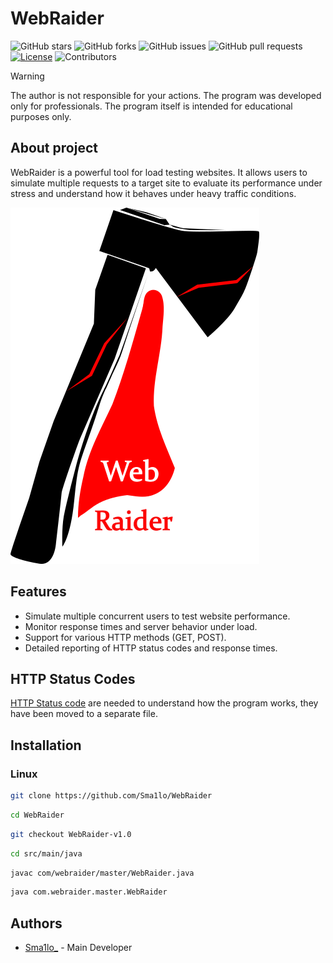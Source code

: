 # WebRaider

![GitHub stars](https://img.shields.io/github/stars/recitative/WebRaider?style=flat-square&color=brightgreen)
![GitHub forks](https://img.shields.io/github/forks/recitative/WebRaider?style=flat-square&color=brightgreen)
![GitHub issues](https://img.shields.io/github/issues/recitative/WebRaider?style=flat-square&color=brightgreen)
![GitHub pull requests](https://img.shields.io/github/issues-pr/recitative/WebRaider?style=flat-square&color=brightgreen)
  <a href="LICENSE"><img src="https://img.shields.io/badge/license-LICENSE?style=flat-square&color=brightgreen.svg" alt="License"/></a>
![Contributors](https://img.shields.io/github/contributors/recitative/WebRaider?style=flat-square&color=brightgreen)

> [!WARNING]
> The author is not responsible for your actions. The program was developed only for professionals. The program itself is intended for educational purposes only.

## About project

 WebRaider is a powerful tool for load testing websites. It allows users to simulate multiple requests to a target site to evaluate its performance under stress and understand how it behaves under heavy traffic conditions.

<img src="WebRaider_logo.png">

## Features

- Simulate multiple concurrent users to test website performance.
- Monitor response times and server behavior under load.
- Support for various HTTP methods (GET, POST).
- Detailed reporting of HTTP status codes and response times.

## HTTP Status Codes

 [HTTP Status code](https://github.com/Sma1lo/WebRaider/blob/WebRaider-v1.0/HTTP_STATUS_CODES.md) are needed to understand how the program works, they have been moved to a separate file.

## Installation

### Linux

```bash
git clone https://github.com/Sma1lo/WebRaider
```

```bash
cd WebRaider
```

```bash
git checkout WebRaider-v1.0
```

```bash
cd src/main/java
```

```bash
javac com/webraider/master/WebRaider.java
```

```bash
java com.webraider.master.WebRaider
```

## Authors

- [Sma1lo_](https://github.com/Sma1lo) - Main Developer
